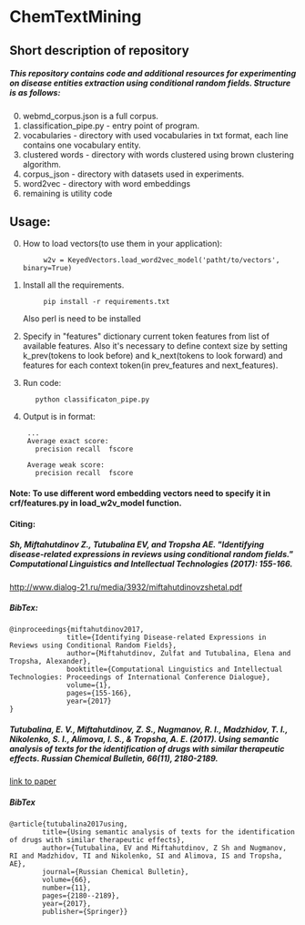 # ChemTextMining
## Short description of repository
##### This repository contains code and additional resources for experimenting on disease entities extraction using conditional random fields. Structure is as follows:<br>
0. webmd_corpus.json is a full corpus.
1. classification_pipe.py - entry point of program.
2. vocabularies - directory with used vocabularies in txt format, each line contains one vocabulary entity.
3. clustered words - directory with words clustered using brown clustering algorithm.
4. corpus_json - directory with datasets used in experiments.
5. word2vec - directory with word embeddings
6. remaining is utility code

## Usage:
0. How to load vectors(to use them in your application):

            w2v = KeyedVectors.load_word2vec_model('patht/to/vectors', binary=True)                       
1. Install all the requirements.

            pip install -r requirements.txt
   Also perl is need to be installed

2. Specify in "features" dictionary current token features from list of available features. Also it's necessary to define context size by setting k_prev(tokens to look before) and k_next(tokens to look forward) and features for each context token(in prev_features and next_features).
3. Run code:

          python classificaton_pipe.py

4. Output is in format:

        ...
        Average exact score:
          precision	recall	fscore

        Average weak score:
          precision	recall	fscore


#### Note: To use different word embedding vectors need to specify it in crf/features.py in load_w2v_model function.
#### Citing:
#####   Sh, Miftahutdinov Z., Tutubalina EV, and Tropsha AE. "Identifying disease-related expressions in reviews using conditional random fields." Computational Linguistics and Intellectual Technologies (2017): 155-166.
  http://www.dialog-21.ru/media/3932/miftahutdinovzshetal.pdf
##### BibTex:
    @inproceedings{miftahutdinov2017,
                  title={Identifying Disease-related Expressions in Reviews using Conditional Random Fields},
                  author={Miftahutdinov, Zulfat and Tutubalina, Elena and Tropsha, Alexander},
                  booktitle={Computational Linguistics and Intellectual Technologies: Proceedings of International Conference Dialogue},
                  volume={1},
                  pages={155-166},
                  year={2017}
    }
##### Tutubalina, E. V., Miftahutdinov, Z. S., Nugmanov, R. I., Madzhidov, T. I., Nikolenko, S. I., Alimova, I. S., & Tropsha, A. E. (2017). Using semantic analysis of texts for the identification of drugs with similar therapeutic effects. Russian Chemical Bulletin, 66(11), 2180-2189.
   [link to paper](https://www.researchgate.net/profile/Elena_Tutubalina/publication/323751823_Using_semantic_analysis_of_texts_for_the_identification_of_drugs_with_similar_therapeutic_effects/links/5bf7cfc3299bf1a0202cbc1f/Using-semantic-analysis-of-texts-for-the-identification-of-drugs-with-similar-therapeutic-effects.pdf)
##### BibTex
    @article{tutubalina2017using,
            title={Using semantic analysis of texts for the identification of drugs with similar therapeutic effects},
            author={Tutubalina, EV and Miftahutdinov, Z Sh and Nugmanov, RI and Madzhidov, TI and Nikolenko, SI and Alimova, IS and Tropsha, AE},
            journal={Russian Chemical Bulletin},
            volume={66},
            number={11},
            pages={2180--2189},
            year={2017},
            publisher={Springer}}
